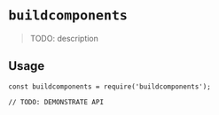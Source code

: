 # `buildcomponents`

> TODO: description

## Usage

```
const buildcomponents = require('buildcomponents');

// TODO: DEMONSTRATE API
```
